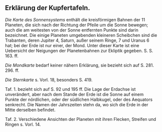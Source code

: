 Erklärung der Kupfertafeln.
---------------------------

*Die Karte des Sonnensystems* enthält die kreisförmigen Bahnen der 11 Planeten,
die sich nach der Richtung der Pfeile um die Sonne bewegen; auch die am
weitesten von der Sonne entfernten Punkte sind darin bezeichnet. Die einige
Planeten umgebenden kleineren Scheibchen sind die Trabanten, deren Jupiter 4,
Saturn, außer seinem Ringe, 7 und Uranus 6 hat; bei der Erde ist nur einer, der
Mond. Unter dieser Karte ist eine Uebersicht der Neigungen der Planetenbahnen
zur Ekliptik gegeben. S. S. 163. ff.

*Die Mondkarte* bedarf keiner nähern Erklärung, sie bezieht sich auf S. 281. 296. ff.

*Die Sternkarte* s. Vorl. 18, besonders S. 419.

Taf. 1. bezieht sich auf S. 92 und 195 ff. Die Lage der Erdachse ist
unverändert, aber nach dem Stande der Erde ist die Sonne auf einem Punkte der
nördlichen, oder der südlichen Halbkugel, oder des Aequators senkrecht. Die
Namen der Jahrszeiten stehn da, wo sich die Erde in der Mitte derselben
befindet.

Taf. 2. Verschiedene Ansichten der Planeten mit ihren Flecken, Streifen und
Ringen s. Vorl. 14.

